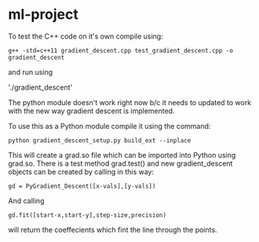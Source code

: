 # ml-project

To test the C++ code on it's own compile using:

`g++ -std=c++11 gradient_descent.cpp test_gradient_descent.cpp -o gradient_descent`

and run using

'./gradient_descent'

The python module doesn't work right now b/c it needs to updated to work with the new way gradient descent is implemented.

To use this as a Python module compile it using the command: 

`python gradient_descent_setup.py build_ext --inplace`

This will create a grad.so file which can be imported into Python using grad.so.
There is a test method grad.test() and new gradient_descent objects can be created by calling in this way:

`gd = PyGradient_Descent([x-vals],[y-vals])`

And calling 

`gd.fit([start-x,start-y],step-size,precision)`

will return the coeffecients which fint the line through the points.

